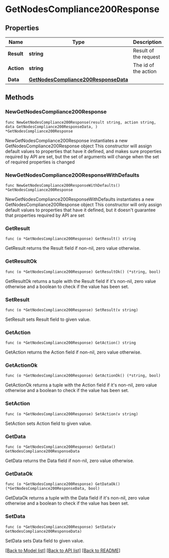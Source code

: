 # GetNodesCompliance200Response

## Properties

Name | Type | Description | Notes
------------ | ------------- | ------------- | -------------
**Result** | **string** | Result of the request | 
**Action** | **string** | The id of the action | 
**Data** | [**GetNodesCompliance200ResponseData**](GetNodesCompliance200ResponseData.md) |  | 

## Methods

### NewGetNodesCompliance200Response

`func NewGetNodesCompliance200Response(result string, action string, data GetNodesCompliance200ResponseData, ) *GetNodesCompliance200Response`

NewGetNodesCompliance200Response instantiates a new GetNodesCompliance200Response object
This constructor will assign default values to properties that have it defined,
and makes sure properties required by API are set, but the set of arguments
will change when the set of required properties is changed

### NewGetNodesCompliance200ResponseWithDefaults

`func NewGetNodesCompliance200ResponseWithDefaults() *GetNodesCompliance200Response`

NewGetNodesCompliance200ResponseWithDefaults instantiates a new GetNodesCompliance200Response object
This constructor will only assign default values to properties that have it defined,
but it doesn't guarantee that properties required by API are set

### GetResult

`func (o *GetNodesCompliance200Response) GetResult() string`

GetResult returns the Result field if non-nil, zero value otherwise.

### GetResultOk

`func (o *GetNodesCompliance200Response) GetResultOk() (*string, bool)`

GetResultOk returns a tuple with the Result field if it's non-nil, zero value otherwise
and a boolean to check if the value has been set.

### SetResult

`func (o *GetNodesCompliance200Response) SetResult(v string)`

SetResult sets Result field to given value.


### GetAction

`func (o *GetNodesCompliance200Response) GetAction() string`

GetAction returns the Action field if non-nil, zero value otherwise.

### GetActionOk

`func (o *GetNodesCompliance200Response) GetActionOk() (*string, bool)`

GetActionOk returns a tuple with the Action field if it's non-nil, zero value otherwise
and a boolean to check if the value has been set.

### SetAction

`func (o *GetNodesCompliance200Response) SetAction(v string)`

SetAction sets Action field to given value.


### GetData

`func (o *GetNodesCompliance200Response) GetData() GetNodesCompliance200ResponseData`

GetData returns the Data field if non-nil, zero value otherwise.

### GetDataOk

`func (o *GetNodesCompliance200Response) GetDataOk() (*GetNodesCompliance200ResponseData, bool)`

GetDataOk returns a tuple with the Data field if it's non-nil, zero value otherwise
and a boolean to check if the value has been set.

### SetData

`func (o *GetNodesCompliance200Response) SetData(v GetNodesCompliance200ResponseData)`

SetData sets Data field to given value.



[[Back to Model list]](../README.md#documentation-for-models) [[Back to API list]](../README.md#documentation-for-api-endpoints) [[Back to README]](../README.md)


